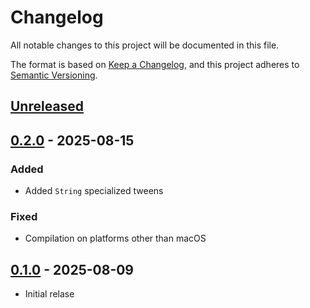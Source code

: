 # Changelog

All notable changes to this project will be documented in this file.

The format is based on [Keep a Changelog](https://keepachangelog.com/en/1.1.0/),
and this project adheres to [Semantic Versioning](https://semver.org/spec/v2.0.0.html).

## [Unreleased]

## [0.2.0] - 2025-08-15

### Added

- Added `String` specialized tweens

### Fixed

- Compilation on platforms other than macOS

## [0.1.0] - 2025-08-09

- Initial relase

[unreleased]: https://github.com/chsxf/CiderKit.Tween/compare/0.2.0...HEAD
[0.2.0]: https://github.com/chsxf/CiderKit.Tween/compare/0.1.0...0.2.0
[0.1.0]: https://github.com/chsxf/CiderKit.Tween/releases/tag/0.1.0
